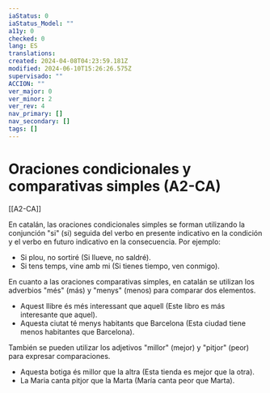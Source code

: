 ```yaml
---
iaStatus: 0
iaStatus_Model: ""
a11y: 0
checked: 0
lang: ES
translations: 
created: 2024-04-08T04:23:59.181Z
modified: 2024-06-10T15:26:26.575Z
supervisado: ""
ACCION: ""
ver_major: 0
ver_minor: 2
ver_rev: 4
nav_primary: []
nav_secondary: []
tags: []
---
```

# Oraciones condicionales y comparativas simples (A2-CA)

[[A2-CA]]

En catalán, las oraciones condicionales simples se forman utilizando la conjunción "si" (si) seguida del verbo en presente indicativo en la condición y el verbo en futuro indicativo en la consecuencia. Por ejemplo:

- Si plou, no sortiré (Si llueve, no saldré).
- Si tens temps, vine amb mi (Si tienes tiempo, ven conmigo).

En cuanto a las oraciones comparativas simples, en catalán se utilizan los adverbios "més" (más) y "menys" (menos) para comparar dos elementos. 

- Aquest llibre és més interessant que aquell (Este libro es más interesante que aquel).
- Aquesta ciutat té menys habitants que Barcelona (Esta ciudad tiene menos habitantes que Barcelona).

También se pueden utilizar los adjetivos "millor" (mejor) y "pitjor" (peor) para expresar comparaciones.

- Aquesta botiga és millor que la altra (Esta tienda es mejor que la otra).
- La Maria canta pitjor que la Marta (María canta peor que Marta).
